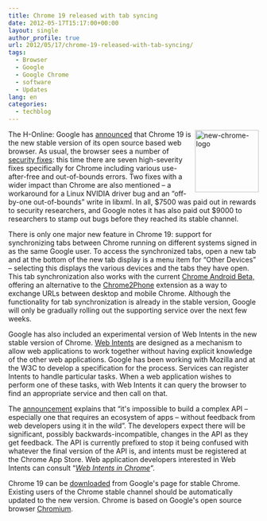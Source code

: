 ```yaml
---
title: Chrome 19 released with tab syncing
date: 2012-05-17T15:17:00+00:00
layout: single
author_profile: true
url: 2012/05/17/chrome-19-released-with-tab-syncing/
tags:
  - Browser
  - Google
  - Google Chrome
  - software
  - Updates
lang: en
categories: 
  - techblog
---
```

[<img title="new-chrome-logo" border="0" alt="new-chrome-logo" align="right" src="http://lh4.ggpht.com/-DYC2GnWOiLA/T7UPhTnZ6ZI/AAAAAAAAGAQ/fODRobza5MQ/new-chrome-logo_thumb.png?imgmax=800" width="128" height="125" />](http://lh5.ggpht.com/-P3oogfN-m3Q/T7UPfHlj5HI/AAAAAAAAGAI/0-nd-5EAC5E/s1600-h/new-chrome-logo%25255B2%25255D.png)The H-Online: Google has [announced](http://chrome.blogspot.co.uk/2012/05/keeping-tabs-on-your-tabs.html) that Chrome 19 is the new stable version of its open source based web browser. As usual, the browser sees a number of [security fixes](http://googlechromereleases.blogspot.co.uk/2012/05/stable-channel-update.html): this time there are seven high-severity fixes specifically for Chrome including various use-after-free and out-of-bounds errors. Two fixes with a wider impact than Chrome are also mentioned – a workaround for a Linux NVIDIA driver bug and an “off-by-one out-of-bounds” write in libxml. In all, $7500 was paid out in rewards to security researchers, and Google notes it has also paid out $9000 to researchers to stamp out bugs before they reached its stable channel. 

There is only one major new feature in Chrome 19: support for synchronizing tabs between Chrome running on different systems signed in as the same Google user. To access the synchronized tabs, open a new tab and at the bottom of the new tab display is a menu item for “Other Devices” – selecting this displays the various devices and the tabs they have open. This tab synchronization also works with the current [Chrome Android Beta,](http://www.google.com/intl/en/chrome/android/) offering an alternative to the [Chrome2Phone](https://chrome.google.com/webstore/detail/oadboiipflhobonjjffjbfekfjcgkhco) extension as a way to exchange URLs between desktop and mobile Chrome. Although the functionality for tab synchronization is already in the stable version, Google will only be gradually rolling out the supporting service over the next few weeks. 

Google has also included an experimental version of Web Intents in the new stable version of Chrome. [Web Intents](http://webintents.org/) are designed as a mechanism to allow web applications to work together without having explicit knowledge of the other web applications. Google has been working with Mozilla and at the W3C to develop a specification for the process. Services can register Intents to handle particular tasks. When a web application wishes to perform one of these tasks, with Web Intents it can query the browser to find an appropriate service and then call on that. 

The [announcement](http://blog.chromium.org/2012/05/connect-with-web-intents.html) explains that “it's impossible to build a complex API – especially one that requires an ecosystem of apps – without feedback from web developers using it in the wild”. The developers expect there will be significant, possibly backwards-incompatible, changes in the API as they get feedback. The API is currently prefixed to stop it being confused with whatever the final version of the API is, and intents must be registered at the Chrome App Store. Web application developers interested in Web Intents can consult “_[Web Intents in Chrome](http://www.chromium.org/developers/web-intents-in-chrome)_“. 

Chrome 19 can be [downloaded](https://www.google.com/chrome) from Google's page for stable Chrome. Existing users of the Chrome stable channel should be automatically updated to the new version. Chrome is based on Google's open source browser [Chromium](http://www.chromium.org/).